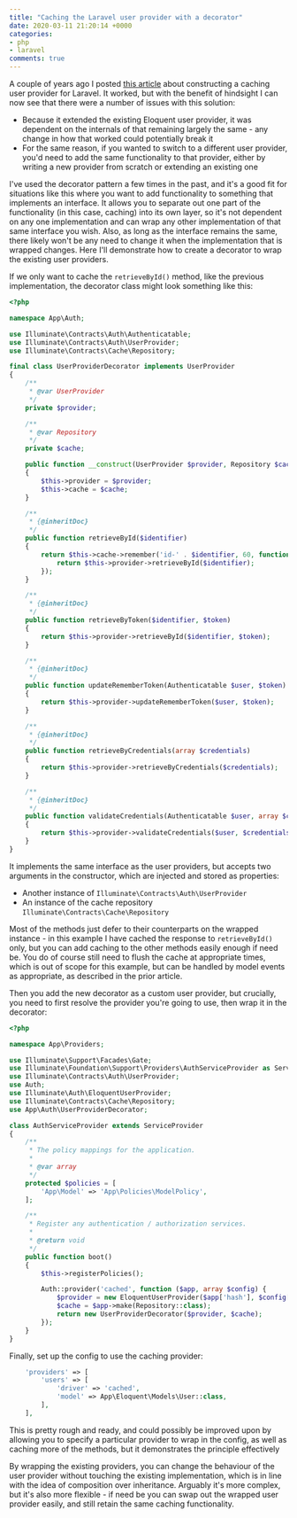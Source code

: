 ```yaml
---
title: "Caching the Laravel user provider with a decorator"
date: 2020-03-11 21:20:14 +0000
categories:
- php
- laravel
comments: true
---
```


A couple of years ago I posted [this article](https://matthewdaly.co.uk/blog/2018/01/12/creating-a-caching-user-provider-for-laravel/) about constructing a caching user provider for Laravel. It worked, but with the benefit of hindsight I can now see that there were a number of issues with this solution:

* Because it extended the existing Eloquent user provider, it was dependent on the internals of that remaining largely the same - any change in how that worked could potentially break it
* For the same reason, if you wanted to switch to a different user provider, you'd need to add the same functionality to that provider, either by writing a new provider from scratch or extending an existing one

I've used the decorator pattern a few times in the past, and it's a good fit for situations like this where you want to add functionality to something that implements an interface. It allows you to separate out one part of the functionality (in this case, caching) into its own layer, so it's not dependent on any one implementation and can wrap any other implementation of that same interface you wish. Also, as long as the interface remains the same, there likely won't be any need to change it when the implementation that is wrapped changes. Here I'll demonstrate how to create a decorator to wrap the existing user providers.

If we only want to cache the `retrieveById()` method, like the previous implementation, the decorator class might look something like this:

```php
<?php

namespace App\Auth;

use Illuminate\Contracts\Auth\Authenticatable;
use Illuminate\Contracts\Auth\UserProvider;
use Illuminate\Contracts\Cache\Repository;

final class UserProviderDecorator implements UserProvider
{
    /**
     * @var UserProvider
     */
    private $provider;

    /**
     * @var Repository
     */
    private $cache;

    public function __construct(UserProvider $provider, Repository $cache)
    {
        $this->provider = $provider;
        $this->cache = $cache;
    }

    /**
     * {@inheritDoc}
     */
    public function retrieveById($identifier)
    {
        return $this->cache->remember('id-' . $identifier, 60, function () use ($identifier) {
            return $this->provider->retrieveById($identifier);
        });
    }

    /**
     * {@inheritDoc}
     */
    public function retrieveByToken($identifier, $token)
    {
        return $this->provider->retrieveById($identifier, $token);
    }

    /**
     * {@inheritDoc}
     */
    public function updateRememberToken(Authenticatable $user, $token)
    {
        return $this->provider->updateRememberToken($user, $token);
    }

    /**
     * {@inheritDoc}
     */
    public function retrieveByCredentials(array $credentials)
    {
        return $this->provider->retrieveByCredentials($credentials);
    }

    /**
     * {@inheritDoc}
     */
    public function validateCredentials(Authenticatable $user, array $credentials)
    {
        return $this->provider->validateCredentials($user, $credentials);
    }
}
```

It implements the same interface as the user providers, but accepts two arguments in the constructor, which are injected and stored as properties:

* Another instance of `Illuminate\Contracts\Auth\UserProvider`
* An instance of the cache repository `Illuminate\Contracts\Cache\Repository`

Most of the methods just defer to their counterparts on the wrapped instance - in this example I have cached the response to `retrieveById()` only, but you can add caching to the other methods easily enough if need be. You do of course still need to flush the cache at appropriate times, which is out of scope for this example, but can be handled by model events as appropriate, as described in the prior article.

Then you add the new decorator as a custom user provider, but crucially, you need to first resolve the provider you're going to use, then wrap it in the decorator:

```php
<?php

namespace App\Providers;

use Illuminate\Support\Facades\Gate;
use Illuminate\Foundation\Support\Providers\AuthServiceProvider as ServiceProvider;
use Illuminate\Contracts\Auth\UserProvider;
use Auth;
use Illuminate\Auth\EloquentUserProvider;
use Illuminate\Contracts\Cache\Repository;
use App\Auth\UserProviderDecorator;

class AuthServiceProvider extends ServiceProvider
{
    /**
     * The policy mappings for the application.
     *
     * @var array
     */
    protected $policies = [
        'App\Model' => 'App\Policies\ModelPolicy',
    ];

    /**
     * Register any authentication / authorization services.
     *
     * @return void
     */
    public function boot()
    {
        $this->registerPolicies();

        Auth::provider('cached', function ($app, array $config) {
            $provider = new EloquentUserProvider($app['hash'], $config['model']);
            $cache = $app->make(Repository::class);
            return new UserProviderDecorator($provider, $cache);
        });
    }
}
```

Finally, set up the config to use the caching provider:

```php
    'providers' => [
        'users' => [
            'driver' => 'cached',
            'model' => App\Eloquent\Models\User::class,
        ],
    ],
```

This is pretty rough and ready, and could possibly be improved upon by allowing you to specify a particular provider to wrap in the config, as well as caching more of the methods, but it demonstrates the principle effectively

By wrapping the existing providers, you can change the behaviour of the user provider without touching the existing implementation, which is in line with the idea of composition over inheritance. Arguably it's more complex, but it's also more flexible - if need be you can swap out the wrapped user provider easily, and still retain the same caching functionality.
